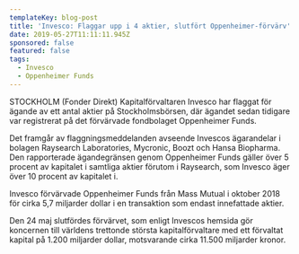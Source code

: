 ```yaml
---
templateKey: blog-post
title: 'Invesco: Flaggar upp i 4 aktier, slutfört Oppenheimer-förvärv'
date: 2019-05-27T11:11:11.945Z
sponsored: false
featured: false
tags:
  - Invesco
  - Oppenheimer Funds
---
```

STOCKHOLM (Fonder Direkt) Kapitalförvaltaren Invesco har flaggat för ägande av ett antal aktier på Stockholmsbörsen, där ägandet sedan tidigare var registrerat på det förvärvade fondbolaget Oppenheimer Funds.



Det framgår av flaggningsmeddelanden avseende Invescos ägarandelar i bolagen Raysearch Laboratories, Mycronic, Boozt och Hansa Biopharma. Den rapporterade ägandegränsen genom Oppenheimer Funds gäller över 5 procent av kapitalet i samtliga aktier förutom i Raysearch, som Invesco äger över 10 procent av kapitalet i.



Invesco förvärvade Oppenheimer Funds från Mass Mutual i oktober 2018 för cirka 5,7 miljarder dollar i en transaktion som endast innefattade aktier.



Den 24 maj slutfördes förvärvet, som enligt Invescos hemsida gör koncernen till världens trettonde största kapitalförvaltare med ett förvaltat kapital på 1.200 miljarder dollar, motsvarande cirka 11.500 miljarder kronor.
